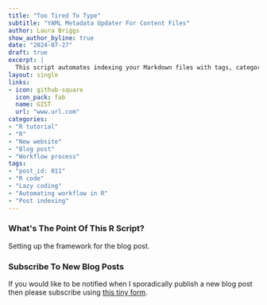 ```yaml
---
title: "Too Tired To Type"
subtitle: "YAML Metadata Updater For Content Files"
author: Laura Briggs
show_author_byline: true
date: "2024-07-27"
draft: true
excerpt: |
  This script automates indexing your Markdown files with tags, categories, and the current date. Perfect for those of us who are too tired to update YAML metadata manually, it handles the tedious work for managing blog posts and other content files!
layout: single
links:
- icon: github-square
  icon_pack: fab
  name: GIST
  url: "www.url.com"
categories:
- "R tutorial"
- "R"
- "New website"
- "Blog post"
- "Workflow process"
tags:
- "post_id: 011"
- "R code"
- "Lazy coding"
- "Automating workflow in R"
- "Post indexing"
---
```


### What's The Point Of This R Script?

Setting up the framework for the blog post.

### Subscribe To New Blog Posts
If you would like to be notified when I sporadically publish a new blog post then please subscribe using [this tiny form](https://dashboard.mailerlite.com/forms/1012938/126123917064537119/share). 
